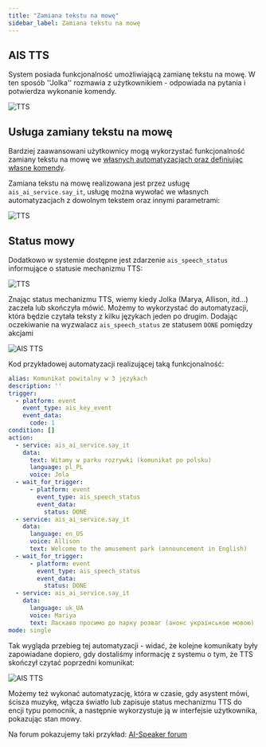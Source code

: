 ```yaml
---
title: "Zamiana tekstu na mowę"
sidebar_label: Zamiana tekstu na mowę
---
```


## AIS TTS

System posiada funkcjonalność umożliwiającą zamianę tekstu na mowę. W ten sposób ''Jolka'' rozmawia z użytkownikiem - odpowiada na pytania i potwierdza wykonanie komendy.

![TTS](/img/en/frontend/ais_tts_app.png)


## Usługa zamiany tekstu na mowę

Bardziej zaawansowani użytkownicy mogą wykorzystać funkcjonalność zamiany tekstu na mowę we [własnych automatyzacjach oraz definiując własne komendy](/docs/ais_app_ai_integration#automatyzacje-uruchamiane-komendą). 

Zamiana tekstu na mowę realizowana jest przez usługę ``ais_ai_service.say_it``, usługę można wywołać we własnych automatyzacjach z dowolnym tekstem oraz innymi parametrami:

![TTS](/img/en/frontend/ais_tts_service_say_it.png)



## Status mowy 

Dodatkowo w systemie dostępne jest zdarzenie ``ais_speech_status`` informujące o statusie mechanizmu TTS:

![TTS](/img/en/frontend/ais_tts_service_speach_status.png)


Znając status mechanizmu TTS, wiemy kiedy Jolka (Marya, Allison, itd...) zaczeła lub skończyła mówić. 
Możemy to wykorzystać do automatyzacji, która będzie czytała teksty z kilku językach jeden po drugim. Dodając oczekiwanie na wyzwalacz ``ais_speech_status`` ze statusem ``DONE`` pomiędzy akcjami


![AIS TTS](/img/en/frontend/ais_tts_speech_status.png)

Kod przykładowej automatyzacji realizującej taką funkcjonalność:

``` yaml
alias: Komunikat powitalny w 3 językach
description: ''
trigger:
  - platform: event
    event_type: ais_key_event
    event_data:
      code: 1
condition: []
action:
  - service: ais_ai_service.say_it
    data:
      text: Witamy w parku rozrywki (komunikat po polsku)
      language: pl_PL
      voice: Jola
  - wait_for_trigger:
      - platform: event
        event_type: ais_speech_status
        event_data:
          status: DONE
  - service: ais_ai_service.say_it
    data:
      language: en_US
      voice: Allison
      text: Welcome to the amusement park (announcement in English)
  - wait_for_trigger:
      - platform: event
        event_type: ais_speech_status
        event_data:
          status: DONE
  - service: ais_ai_service.say_it
    data:
      language: uk_UA
      voice: Mariya
      text: Ласкаво просимо до парку розваг (анонс українською мовою)
mode: single

```

Tak wygląda przebieg tej automatyzacji - widać, że kolejne komunikaty były zapowiadane dopiero, gdy dostaliśmy informację z systemu o tym, że TTS skończył czytać poprzedni komunikat:

![AIS TTS](/img/en/frontend/ais_tts_speech_trace.png)


Możemy też wykonać automatyzację, która w czasie, gdy asystent mówi, ścisza muzykę, włącza światło lub zapisuje status mechanizmu TTS do encji typu pomocnik, a następnie wykorzystuje ją w interfejsie użytkownika, pokazując stan mowy.

Na forum pokazujemy taki przykład: [AI-Speaker forum](https://ai-speaker.discourse.group/)
